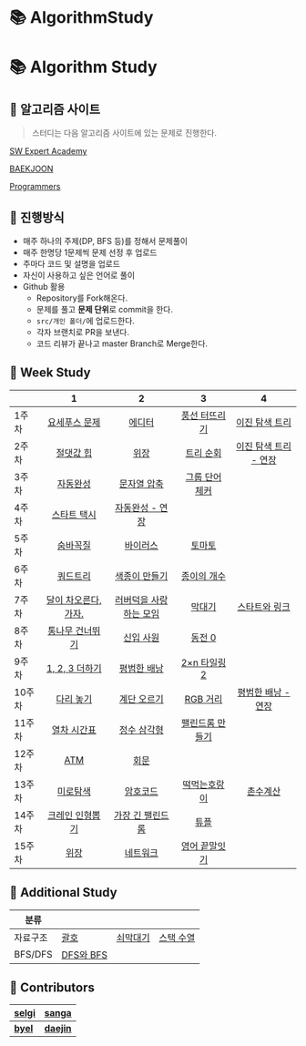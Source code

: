 # 📚 AlgorithmStudy


# :books: Algorithm Study

## :orange_book: 알고리즘 사이트

> 스터디는 다음 알고리즘 사이트에 있는 문제로 진행한다.

[SW Expert Academy](https://swexpertacademy.com/main/main.do)

[BAEKJOON](https://www.acmicpc.net/)

[Programmers](https://programmers.co.kr/learn/challenges?tab=all_challenges)

## :ledger: 진행방식

- 매주 하나의 주제(DP, BFS 등)를 정해서 문제풀이
- 매주 한명당 1문제씩 문제 선정 후 업로드
- 주마다 코드 및 설명을 업로드
- 자신이 사용하고 싶은 언어로 풀이
- Github 활용
  - Repository를 Fork해온다.
  - 문제를 풀고 **문제 단위**로 commit을 한다.
  - `src/개인 폴더/`에 업로드한다.
  - 각자 브랜치로 PR을 보낸다.
  - 코드 리뷰가 끝나고 master Branch로 Merge한다.

## :green_book: Week Study

|        |                              1                               |                              2                               |                            3                            |                              4                               |
| ------ | :----------------------------------------------------------: | :----------------------------------------------------------: | :-----------------------------------------------------: | :----------------------------------------------------------: |
| 1주차  |    [요세푸스 문제](https://www.acmicpc.net/problem/1158)     |        [에디터](https://www.acmicpc.net/problem/1406)        |  [풍선 터뜨리기](https://www.acmicpc.net/problem/2346)  |    [이진 탐색 트리](https://www.acmicpc.net/problem/2957)    |
| 2주차  |      [절댓값 힙](https://www.acmicpc.net/problem/11286)      | [위장](https://programmers.co.kr/learn/courses/30/lessons/42578) |    [트리 순회](https://www.acmicpc.net/problem/1991)    | [이진 탐색 트리 - 연장](https://www.acmicpc.net/problem/2957) |
| 3주차  | [자동완성](https://programmers.co.kr/learn/courses/30/lessons/17685) | [문자열 압축](https://programmers.co.kr/learn/courses/30/lessons/60057) | [그룹 단어 체커](https://www.acmicpc.net/problem/1316)  |                                                              |
| 4주차  |     [스타트 택시](https://www.acmicpc.net/problem/19238)     | [자동완성 - 연장](https://programmers.co.kr/learn/courses/30/lessons/17685) |                                                         |                                                              |
| 5주차  |       [숨바꼭질](https://www.acmicpc.net/problem/1697)       |       [바이러스](https://www.acmicpc.net/problem/2606)       |     [토마토](https://www.acmicpc.net/problem/7569)      |                                                              |
| 6주차  |       [쿼드트리](https://www.acmicpc.net/problem/1992)       |    [색종이 만들기](https://www.acmicpc.net/problem/2630)     |   [종이의 개수](https://www.acmicpc.net/problem/1780)   |                                                              |
| 7주차  | [달이 차오른다, 가자.](https://www.acmicpc.net/problem/1194) | [러버덕을 사랑하는 모임](https://www.acmicpc.net/problem/18233) |     [막대기](https://www.acmicpc.net/problem/1094)      |    [스타트와 링크](https://www.acmicpc.net/problem/14889)    |
| 8주차  |   [통나무 건너뛰기](https://www.acmicpc.net/problem/11497)   |      [신입 사원](https://www.acmicpc.net/problem/1946)       |     [동전 0](https://www.acmicpc.net/problem/11047)     |                                                              |
| 9주차  |    [1, 2, 3 더하기](https://www.acmicpc.net/problem/9095)    |     [평범한 배낭](https://www.acmicpc.net/problem/12865)     |  [2×n 타일링 2](https://www.acmicpc.net/problem/11727)  |                                                              |
| 10주차 |      [다리 놓기](https://www.acmicpc.net/problem/1010)       |     [계단 오르기](https://www.acmicpc.net/problem/2579)      |    [RGB 거리](https://www.acmicpc.net/problem/1149)     | [평범한 배낭 - 연장](https://www.acmicpc.net/problem/12865)  |
| 11주차 |     [열차 시간표](https://www.acmicpc.net/problem/12731)     |     [정수 삼각형](https://www.acmicpc.net/problem/1932)      | [팰린드롬 만들기](https://www.acmicpc.net/problem/1254) |                                                              |
| 12주차 |         [ATM](https://www.acmicpc.net/problem/11399)         |        [회문](https://www.acmicpc.net/problem/17609)         |                                                         |                                                              |
| 13주차 |       [미로탐색](https://www.acmicpc.net/problem/2178)       |       [암호코드](https://www.acmicpc.net/problem/2011)       | [떡먹는호랑이](https://www.acmicpc.net/problem/2502) |       [촌수계산](https://www.acmicpc.net/problem/2644)       |
| 14주차 | [크레인 인형뽑기](https://programmers.co.kr/learn/courses/30/lessons/64061) | [가장 긴 팰린드롬](https://programmers.co.kr/learn/courses/30/lessons/12904) | [튜플](https://programmers.co.kr/learn/courses/30/lessons/64065) |              |
| 15주차 | [위장](https://programmers.co.kr/learn/courses/30/lessons/42578) | [네트워크](https://programmers.co.kr/learn/courses/30/lessons/43162) | [영어 끝말잇기](https://programmers.co.kr/learn/courses/30/lessons/12981) |              |
## :blue_book: Additional Study

| 분류     |                                                   |                                                   |                                                   |
| -------- | ------------------------------------------------- | ------------------------------------------------- | ------------------------------------------------- |
| 자료구조 | [괄호](https://www.acmicpc.net/problem/9012)      | [쇠막대기](https://www.acmicpc.net/problem/10799) | [스택 수열](https://www.acmicpc.net/problem/1874) |
| BFS/DFS  | [DFS와 BFS](https://www.acmicpc.net/problem/1260) |                                                   |                                                   |

## :raising_hand: Contributors

| [selgi](https://github.com/seulgi00112)     | [**sanga**](https://github.com/sanga) |
| ----------------------------------------------- | ----------------------------------------- |
| [**byel**](https://github.com/byel) | [**daejin**](https://github.com/daejin)     |
